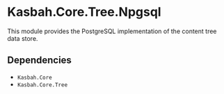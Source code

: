 # Kasbah.Core.Tree.Npgsql

This module provides the PostgreSQL implementation of the content tree data store.

## Dependencies

 * `Kasbah.Core`
 * `Kasbah.Core.Tree`
